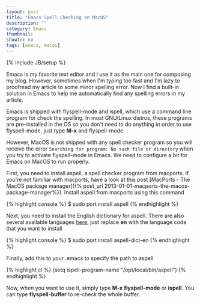```yaml
---
layout: post
title: "Emacs Spell Checking on MacOS"
description: ""
category: Emacs
thumbnail: 
showtn: no
tags: [emacs, macos]
---
```

{% include JB/setup %}

Emacs is my favorite text editor and I use it as the main one for composing my
blog. However, sometimes when I'm typing too fast and I'm lazy to proofread my
article to some minor spelling error. Now I find a built-in solution in Emacs to
help me automatically find any spelling errors in my article.

Emacs is shipped with flyspell-mode and ispell, which use a command line program
for check the spelling. In most GNU/Linux distros, these programs are
pre-installed in the OS so you don't need to do anything in order to use
flyspell-mode, just type **M-x** and flyspell-mode.

<!-- more -->

However, MacOS is not shipped with any spell checker program so you will receive
the error `Searching for program: No such file or directory` when you try to
activate flyspell-mode in Emacs. We need to configure a bit for Emacs on MacOS
to run properly.

First, you need to install aspell, a spell checker program from macports. If
you're not familiar with macports, have a look at this post
[MacPorts - The MacOS package manager]({% post_url 2013-01-01-macports-the-macos-package-manager%}).
Install aspell from macports using this command

{% highlight console %}
$ sudo port install aspell
{% endhighlight %}

Next, you need to install the English dictionary for aspell. There are also
several available languages [here](http://aspell.net/man-html/Supported.html),
just replace **en** with the language code that you want to install

{% highlight console %}
$ sudo port install aspell-dict-en
{% endhighlight %}

Finally, add this to your .emacs to specify the path to aspell

{% highlight cl %}
(setq ispell-program-name "/opt/local/bin/aspell")
{% endhighlight %}

Now, when you want to use it, simply type **M-x** **flyspell-mode** or
**ispell**. You can type **flyspell-buffer** to re-check the whole buffer.
